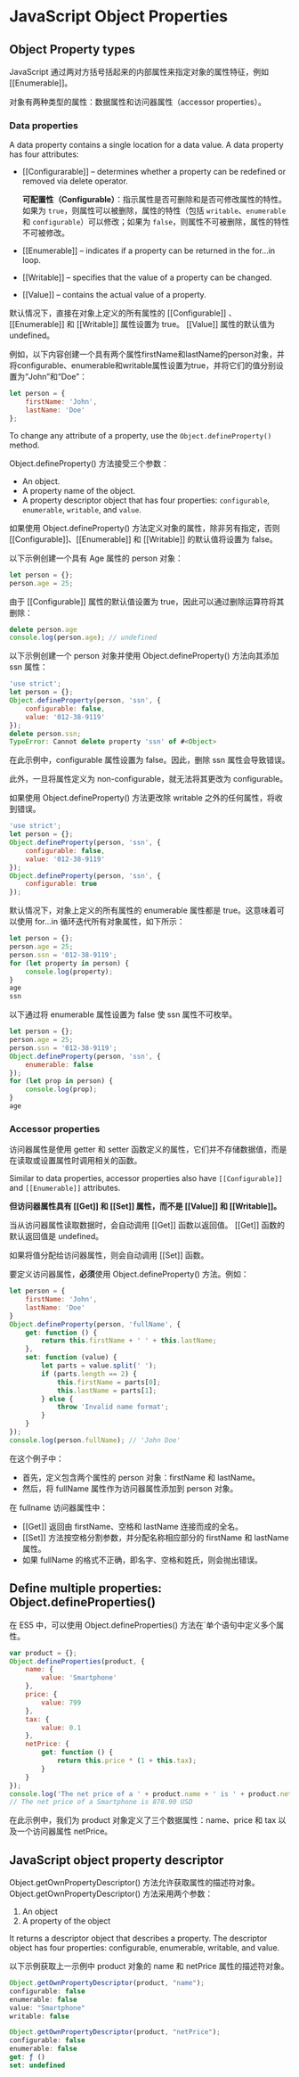 # JavaScript Object Properties

## Object Property types

JavaScript 通过两对方括号括起来的内部属性来指定对象的属性特征，例如 [[Enumerable]]。

对象有两种类型的属性：数据属性和访问器属性（accessor properties）。

### Data properties

A data property contains a single location for a data value. A data property has four attributes:

- [[Configurarable]] – determines whether a property can be redefined or removed via delete operator.

  **可配置性（Configurable）**：指示属性是否可删除和是否可修改属性的特性。如果为 `true`，则属性可以被删除，属性的特性（包括 `writable`、`enumerable` 和 `configurable`）可以修改；如果为 `false`，则属性不可被删除，属性的特性不可被修改。

- [[Enumerable]] – indicates if a property can be returned in the for...in loop.

- [[Writable]] – specifies that the value of a property can be changed.

- [[Value]] – contains the actual value of a property.

默认情况下，直接在对象上定义的所有属性的 [[Configurable]] 、 [[Enumerable]] 和 [[Writable]] 属性设置为 true。 [[Value]] 属性的默认值为 undefined。

例如，以下内容创建一个具有两个属性firstName和lastName的person对象，并将configurable、enumerable和writable属性设置为true，并将它们的值分别设置为“John”和“Doe”：

```js
let person = {
    firstName: 'John',
    lastName: 'Doe'
};
```

To change any attribute of a property, use the `Object.defineProperty()` method.

Object.defineProperty() 方法接受三个参数：

- An object.
- A property name of the object.
- A property descriptor object that has four properties: `configurable`, `enumerable`, `writable`, and `value`.

如果使用 Object.defineProperty() 方法定义对象的属性，除非另有指定，否则 [[Configurable]]、[[Enumerable]] 和 [[Writable]] 的默认值将设置为 false。

以下示例创建一个具有 Age 属性的 person 对象：

```js
let person = {};
person.age = 25;
```

由于 [[Configurable]] 属性的默认值设置为 true，因此可以通过删除运算符将其删除：

```js
delete person.age
console.log(person.age); // undefined
```

以下示例创建一个 person 对象并使用 Object.defineProperty() 方法向其添加 ssn 属性：

```js
'use strict';
let person = {};
Object.defineProperty(person, 'ssn', {
    configurable: false,
    value: '012-38-9119'
});
delete person.ssn;
TypeError: Cannot delete property 'ssn' of #<Object>
```

在此示例中，configurable 属性设置为 false。因此，删除 ssn 属性会导致错误。

此外，一旦将属性定义为 non-configurable，就无法将其更改为 configurable。

如果使用 Object.defineProperty() 方法更改除 writable 之外的任何属性，将收到错误。

```js
'use strict';
let person = {};
Object.defineProperty(person, 'ssn', {
    configurable: false,
    value: '012-38-9119'
});
Object.defineProperty(person, 'ssn', {
    configurable: true
});
```

默认情况下，对象上定义的所有属性的 enumerable 属性都是 true。这意味着可以使用 for...in 循环迭代所有对象属性，如下所示：

```js
let person = {};
person.age = 25;
person.ssn = '012-38-9119';
for (let property in person) {
    console.log(property);
}
age
ssn
```

以下通过将 enumerable 属性设置为 false 使 ssn 属性不可枚举。

```js
let person = {};
person.age = 25;
person.ssn = '012-38-9119';
Object.defineProperty(person, 'ssn', {
    enumerable: false
});
for (let prop in person) {
    console.log(prop);
}
age
```

### Accessor properties

访问器属性是使用 getter 和 setter 函数定义的属性，它们并不存储数据值，而是在读取或设置属性时调用相关的函数。

Similar to data properties, accessor properties also have `[[Configurable]]` and `[[Enumerable]]` attributes.

**但访问器属性具有 [[Get]] 和 [[Set]] 属性，而不是 [[Value]] 和 [[Writable]]。**

当从访问器属性读取数据时，会自动调用 [[Get]] 函数以返回值。 [[Get]] 函数的默认返回值是 undefined。

如果将值分配给访问器属性，则会自动调用 [[Set]] 函数。

要定义访问器属性，**必须**使用 Object.defineProperty() 方法。例如：

```js
let person = {
    firstName: 'John',
    lastName: 'Doe'
}
Object.defineProperty(person, 'fullName', {
    get: function () {
        return this.firstName + ' ' + this.lastName;
    },
    set: function (value) {
        let parts = value.split(' ');
        if (parts.length == 2) {
            this.firstName = parts[0];
            this.lastName = parts[1];
        } else {
            throw 'Invalid name format';
        }
    }
});
console.log(person.fullName); // 'John Doe'
```

在这个例子中：

- 首先，定义包含两个属性的 person 对象：firstName 和 lastName。
- 然后，将 fullName 属性作为访问器属性添加到 person 对象。

在 fullname 访问器属性中：

- [[Get]] 返回由 firstName、空格和 lastName 连接而成的全名。
- [[Set]] 方法按空格分割参数，并分配名称相应部分的 firstName 和 lastName 属性。
- 如果 fullName 的格式不正确，即名字、空格和姓氏，则会抛出错误。

## Define multiple properties: Object.defineProperties()

在 ES5 中，可以使用 Object.defineProperties() 方法在`单个语句中定义多个属性。

```js
var product = {};
Object.defineProperties(product, {
    name: {
        value: 'Smartphone'
    },
    price: {
        value: 799
    },
    tax: {
        value: 0.1
    },
    netPrice: {
        get: function () {
            return this.price * (1 + this.tax);
        }
    }
});
console.log('The net price of a ' + product.name + ' is ' + product.netPrice.toFixed(2) + ' USD');
// The net price of a Smartphone is 878.90 USD
```

在此示例中，我们为 product 对象定义了三个数据属性：name、price 和 tax 以及一个访问器属性 netPrice。

## JavaScript object property descriptor

Object.getOwnPropertyDescriptor() 方法允许获取属性的描述符对象。 Object.getOwnPropertyDescriptor() 方法采用两个参数：

1. An object
2. A property of the object

It returns a descriptor object that describes a property. The descriptor object has four properties: configurable, enumerable, writable, and value.

以下示例获取上一示例中 product 对象的 name 和 netPrice 属性的描述符对象。

```js
Object.getOwnPropertyDescriptor(product, "name");
configurable: false
enumerable: false
value: "Smartphone"
writable: false

Object.getOwnPropertyDescriptor(product, "netPrice");
configurable: false
enumerable: false
get: ƒ ()
set: undefined
```